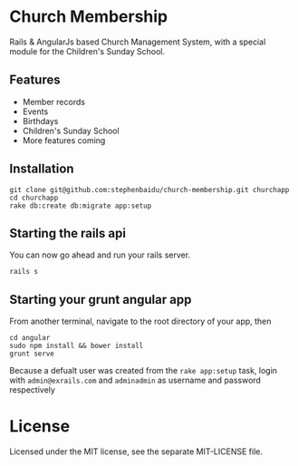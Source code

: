 # Church Membership

Rails & AngularJs based Church Management System, with a special module for the Children's Sunday School.

## Features
  - Member records
  - Events
  - Birthdays
  - Children's Sunday School
  - More features coming

## Installation

```
git clone git@github.com:stephenbaidu/church-membership.git churchapp
cd churchapp
rake db:create db:migrate app:setup
```
## Starting the rails api

You can now go ahead and run your rails server.
```
rails s
```

## Starting your grunt angular app
From another terminal, navigate to the root directory of your app, then
```
cd angular
sudo npm install && bower install
grunt serve
```

Because a defualt user was created from the `rake app:setup` task, login with `admin@exrails.com` and `adminadmin` as username and password respectively

# License

Licensed under the MIT license, see the separate MIT-LICENSE file.